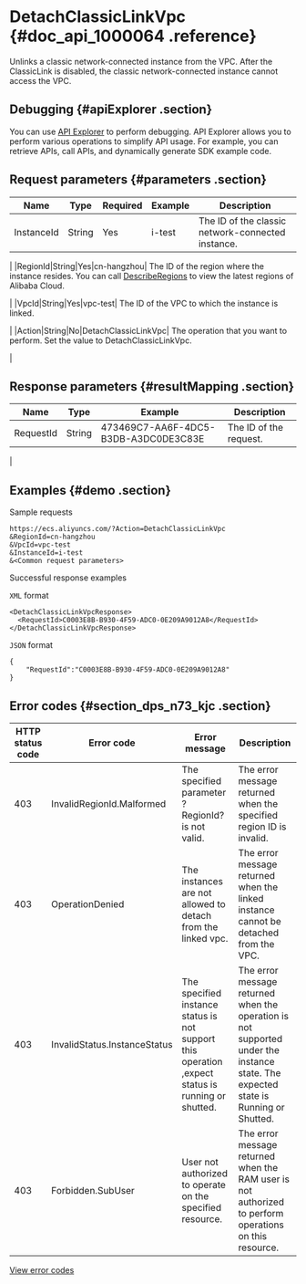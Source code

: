 # DetachClassicLinkVpc {#doc_api_1000064 .reference}

Unlinks a classic network-connected instance from the VPC. After the ClassicLink is disabled, the classic network-connected instance cannot access the VPC.

## Debugging {#apiExplorer .section}

You can use [API Explorer](https://api.aliyun.com/#product=Ecs&api=DetachClassicLinkVpc) to perform debugging. API Explorer allows you to perform various operations to simplify API usage. For example, you can retrieve APIs, call APIs, and dynamically generate SDK example code.

## Request parameters {#parameters .section}

|Name|Type|Required|Example|Description|
|----|----|--------|-------|-----------|
|InstanceId|String|Yes|i-test| The ID of the classic network-connected instance.

 |
|RegionId|String|Yes|cn-hangzhou| The ID of the region where the instance resides. You can call [DescribeRegions](~~25609~~) to view the latest regions of Alibaba Cloud.

 |
|VpcId|String|Yes|vpc-test| The ID of the VPC to which the instance is linked.

 |
|Action|String|No|DetachClassicLinkVpc| The operation that you want to perform. Set the value to DetachClassicLinkVpc.

 |

## Response parameters {#resultMapping .section}

|Name|Type|Example|Description|
|----|----|-------|-----------|
|RequestId|String|473469C7-AA6F-4DC5-B3DB-A3DC0DE3C83E| The ID of the request.

 |

## Examples {#demo .section}

Sample requests

``` {#request_demo}
https://ecs.aliyuncs.com/?Action=DetachClassicLinkVpc
&RegionId=cn-hangzhou 
&VpcId=vpc-test
&InstanceId=i-test
&<Common request parameters>
```

Successful response examples

`XML` format

``` {#xml_return_success_demo}
<DetachClassicLinkVpcResponse>
  <RequestId>C0003E8B-B930-4F59-ADC0-0E209A9012A8</RequestId>
</DetachClassicLinkVpcResponse>
```

`JSON` format

``` {#json_return_success_demo}
{
	"RequestId":"C0003E8B-B930-4F59-ADC0-0E209A9012A8"
}
```

## Error codes {#section_dps_n73_kjc .section}

|HTTP status code|Error code|Error message|Description|
|----------------|----------|-------------|-----------|
|403|InvalidRegionId.Malformed|The specified parameter ? RegionId? is not valid.|The error message returned when the specified region ID is invalid.|
|403|OperationDenied|The instances are not allowed to detach from the linked vpc.|The error message returned when the linked instance cannot be detached from the VPC.|
|403|InvalidStatus.InstanceStatus|The specified instance status is not support this operation ,expect status is running or shutted.|The error message returned when the operation is not supported under the instance state. The expected state is Running or Shutted.|
|403|Forbidden.SubUser|User not authorized to operate on the specified resource.|The error message returned when the RAM user is not authorized to perform operations on this resource.|

[View error codes](https://error-center.aliyun.com/status/product/Ecs)

